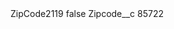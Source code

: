 <?xml version="1.0" encoding="UTF-8"?>
<CustomMetadata xmlns="http://soap.sforce.com/2006/04/metadata" xmlns:xsi="http://www.w3.org/2001/XMLSchema-instance" xmlns:xsd="http://www.w3.org/2001/XMLSchema">
    <label>ZipCode2119</label>
    <protected>false</protected>
    <values>
        <field>Zipcode__c</field>
        <value xsi:type="xsd:string">85722</value>
    </values>
</CustomMetadata>
